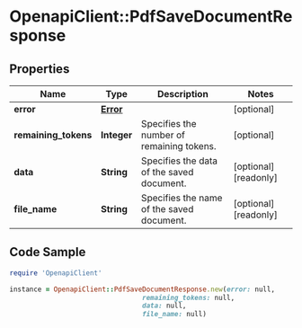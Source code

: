# OpenapiClient::PdfSaveDocumentResponse

## Properties

Name | Type | Description | Notes
------------ | ------------- | ------------- | -------------
**error** | [**Error**](Error.md) |  | [optional] 
**remaining_tokens** | **Integer** | Specifies the number of remaining tokens. | [optional] 
**data** | **String** | Specifies the data of the saved document. | [optional] [readonly] 
**file_name** | **String** | Specifies the name of the saved document. | [optional] [readonly] 

## Code Sample

```ruby
require 'OpenapiClient'

instance = OpenapiClient::PdfSaveDocumentResponse.new(error: null,
                                 remaining_tokens: null,
                                 data: null,
                                 file_name: null)
```


